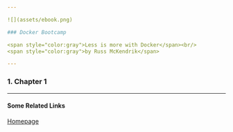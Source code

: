 ```yaml
---

![](assets/ebook.png)

### Docker Bootcamp

<span style="color:gray">Less is more with Docker</span><br/>
<span style="color:gray">by Russ McKendrik</span>

---
```


### 1. Chapter 1

---

#### Some Related Links

[Homepage](https://www.packtpub.com/virtualization-and-cloud/docker-bootcamp)
